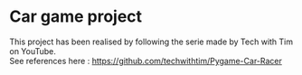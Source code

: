 # Car game project

This project has been realised by following the serie made by Tech with Tim on YouTube. <br>
See references here : https://github.com/techwithtim/Pygame-Car-Racer

